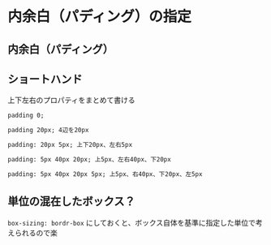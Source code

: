 # 内余白（パディング）の指定

## 内余白（パディング）

## ショートハンド

上下左右のプロパティをまとめて書ける

```markdown
padding 0;

padding 20px; 4辺を20px

padding: 20px 5px; 上下20px、左右5px

padding: 5px 40px 20px; 上5px、左右40px、下20px

padding: 5px 40px 20px 5px; 上5px、右40px、下20px、左5px
```

## 単位の混在したボックス？

`box-sizing: bordr-box` にしておくと、ボックス自体を基準に指定した単位で考えられるので楽
